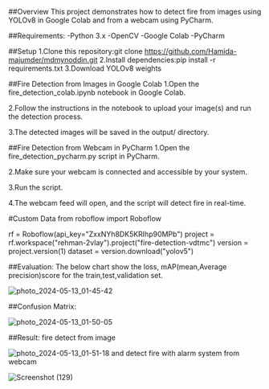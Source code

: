 ##Overview 
This project demonstrates how to detect fire from images using YOLOv8 in Google Colab and from a webcam using PyCharm.

##Requirements: 
-Python 3.x
-OpenCV
-Google Colab 
-PyCharm 

##Setup
1.Clone this repository:git clone https://github.com/Hamida-majumder/mdmynoddin.git
2.Install dependencies:pip install -r requirements.txt
3.Download YOLOv8 weights

##Fire Detection from Images in Google Colab
1.Open the fire_detection_colab.ipynb notebook in Google Colab.

2.Follow the instructions in the notebook to upload your image(s) and run the detection process.

3.The detected images will be saved in the output/ directory.

##Fire Detection from Webcam in PyCharm
1.Open the fire_detection_pycharm.py script in PyCharm.

2.Make sure your webcam is connected and accessible by your system.

3.Run the script.

4.The webcam feed will open, and the script will detect fire in real-time.

#Custom Data
from roboflow import Roboflow

rf = Roboflow(api_key="ZxxNYh8DK5KRIhp90MPb")
project = rf.workspace("rehman-2vlay").project("fire-detection-vdtmc")
version = project.version(1)
dataset = version.download("yolov5")

##Evaluation: The below chart show the loss, mAP(mean,Average precision)score for the train,test,validation set.

![photo_2024-05-13_01-45-42](https://github.com/Hamida-majumder/mdmynoddin/assets/160351711/397165be-1267-4356-8bd4-c37b8ce69e8a)

##Confusion Matrix:

![photo_2024-05-13_01-50-05](https://github.com/Hamida-majumder/mdmynoddin/assets/160351711/96524d61-b0ac-4348-9f4c-824bf801d9ff)

##Result: fire detect from image

![photo_2024-05-13_01-51-18](https://github.com/Hamida-majumder/mdmynoddin/assets/160351711/50fe28b4-a7cc-4731-9245-494bb6903f3e)
and detect fire with alarm system from webcam 

![Screenshot (129)](https://github.com/Hamida-majumder/mdmynoddin/assets/160351711/48ff9945-f216-4c0f-84d6-cd5b0d6bae56)

